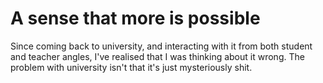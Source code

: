 # A sense that more is possible

Since coming back to university, and interacting with it from both student and teacher angles, I've realised that I was thinking about it wrong. The problem with university isn't that it's just mysteriously shit. 

